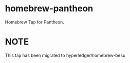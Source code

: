 # homebrew-pantheon
Homebrew Tap for Pantheon.

# NOTE
This tap has been migrated to hyperledger/homebrew-besu

